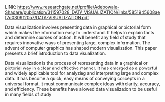 LINK: https://www.researchgate.net/profile/Adebowale-Shadare/publication/311597028_DATA_VISUALIZATION/links/5851945608aef7d0309f20a7/DATA-VISUALIZATION.pdf

Data visualization involves presenting data in graphical or pictorial form which makes the information easy to understand. It helps to explain facts and determine courses of action. It will benefit any field of study that requires innovative ways of presenting large, complex information. The advent of computer graphics has shaped modern visualization. This paper presents a brief introduction to data visualization.

Data visualization is the process of representing data in a graphical or pictorial way in a clear and effective manner. It has emerged as a powerful and widely applicable tool for analyzing and interpreting large and complex data. It has become a quick, easy means of conveying concepts in a universal format. It must communicate complex ideas with clarity, accuracy, and efficiency. These benefits have allowed data visualization to be useful in many fields of study
